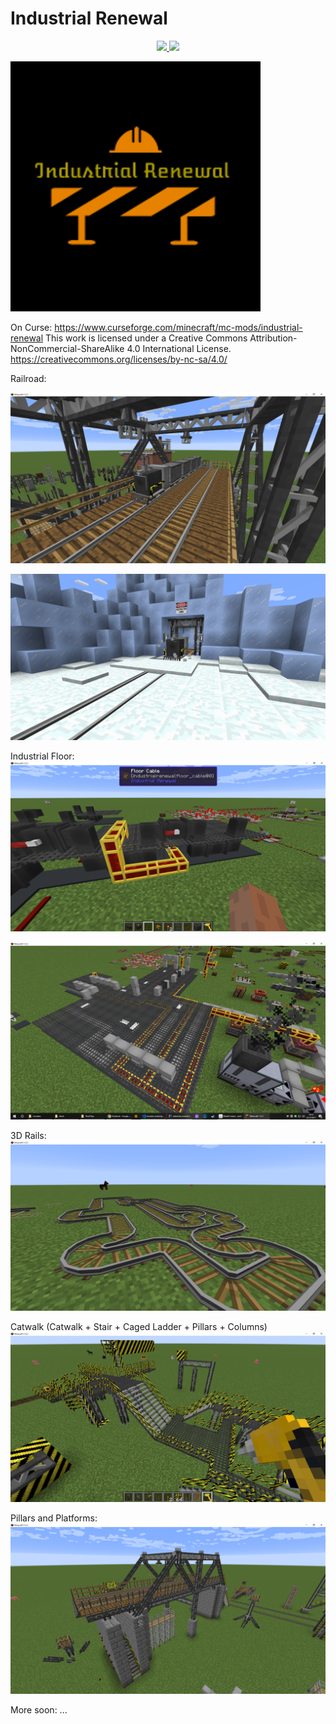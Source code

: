 # Industrial Renewal
<p align="center">
  <a href="https://www.curseforge.com/minecraft/mc-mods/industrial-renewal">
    <img src="https://cf.way2muchnoise.eu/full_industrial-renewal_downloads.svg">
  </a>
  <a href="">
     <img src="http://cf.way2muchnoise.eu/versions/For%20MC_industrial-renewal_all.svg">
  </a>
</p>

![alt text](images/Logo.png)

On Curse: https://www.curseforge.com/minecraft/mc-mods/industrial-renewal
This work is licensed under a Creative Commons Attribution-NonCommercial-ShareAlike 4.0 International License.
https://creativecommons.org/licenses/by-nc-sa/4.0/

Railroad:

![alt text](images/07.png)

![alt text](images/08.png)

Industrial Floor:
![alt text](images/01.png)

![alt text](images/peek.png)

3D Rails:
![alt text](images/04.png)

Catwalk (Catwalk + Stair + Caged Ladder + Pillars + Columns)
![alt text](images/05.png)

Pillars and Platforms:
![alt text](images/06.png)

More soon:
...

